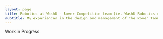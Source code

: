```yaml
---
layout: page
title: Robotics at WashU - Rover Competition team (ie. WashU Robotics club)
subtitle: My experiences in the design and management of the Rover Team at Washington University 
---
```


Work in Progress